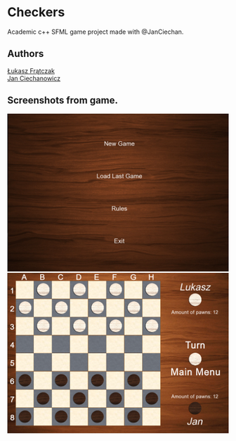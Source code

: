 # Checkers  
Academic c++ SFML game project made with @JanCiechan.   

## Authors  
[Łukasz Frątczak](https://github.com/lukasz1303)  
[Jan Ciechanowicz](https://github.com/JanCiechan)


## Screenshots from game.  
![Alt text](/screenshots/Menu.png?raw=true)    
![Alt text](/screenshots/Game.png?raw=true)
